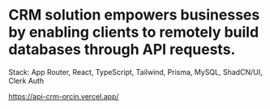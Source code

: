 # CRM solution empowers businesses by enabling clients to remotely build databases through API requests.

Stack: App Router, React, TypeScript, Tailwind, Prisma, MySQL, ShadCN/UI, Clerk Auth

https://api-crm-orcin.vercel.app/
